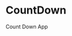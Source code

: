 # CountDown
 Count Down App
          
                           
                                                                                                                                                                      
                                                                                                        
                                                                                                        
                                                                                              
                                                                                   
                                                    
                                    
                          
        
     
    
